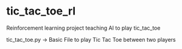 # tic_tac_toe_rl
Reinforcement learning project teaching AI to play tic_tac_toe

tic_tac_toe.py ->
Basic File to play Tic Tac Toe between two players
